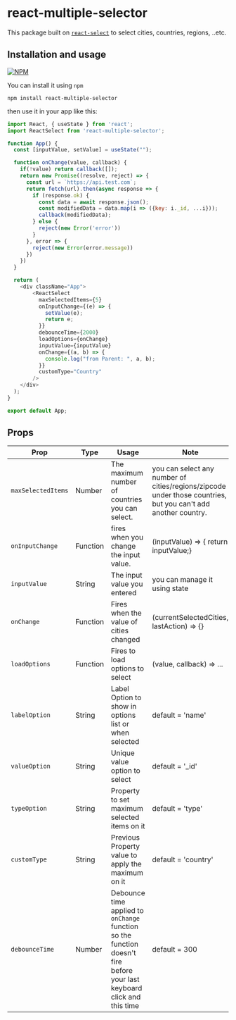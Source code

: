 # react-multiple-selector

This package built on [`react-select`](https://www.npmjs.com/package/react-select) to select cities, countries, regions, ..etc.

## Installation and usage

[![NPM](https://nodei.co/npm/react-multiple-selector.png)](https://nodei.co/npm/react-multiple-selector/)

You can install it using `npm`

`npm install react-multiple-selector`

then use it in your app like this: 

```js
import React, { useState } from 'react';
import ReactSelect from 'react-multiple-selector';

function App() {
  const [inputValue, setValue] = useState("");

  function onChange(value, callback) {
    if(!value) return callback([]);
    return new Promise((resolve, reject) => {
      const url = `https://api.test.com`;
      return fetch(url).then(async response => {
        if (response.ok) {
          const data = await response.json();
          const modifiedData = data.map(i => ({key: i._id, ...i}));
          callback(modifiedData);
        } else {
          reject(new Error('error'))
        }
      }, error => {
        reject(new Error(error.message))
      })
    })
  }

  return (
    <div className="App">
        <ReactSelect
          maxSelectedItems={5}
          onInputChange={(e) => {
            setValue(e);
            return e;
          }}
          debounceTime={2000}
          loadOptions={onChange}
          inputValue={inputValue}
          onChange={(a, b) => {
            console.log("from Parent: ", a, b);
          }}
          customType="Country"
        />
    </div>
  );
}

export default App;
```

## Props

Prop | Type | Usage | Note
------------ | ------------- | ------------- | ------------------------------------------
`maxSelectedItems` | Number | The maximum number of countries you can select. | you can select any number of cities/regions/zipcode under those countries, but you can't add another country.
`onInputChange` | Function | fires when you change the input value. | (inputValue) => { return inputValue;}
`inputValue` | String | The input value you entered | you can manage it using state
`onChange` | Function | Fires when the value of cities changed | (currentSelectedCities, lastAction) => {}
`loadOptions` | Function | Fires to load options to select | (value, callback) => ...
`labelOption` | String | Label Option to show in options list or when selected | default = 'name'
`valueOption` | String | Unique value option to select | default = '_id'
`typeOption` | String | Property to set maximum selected items on it | default = 'type'
`customType` | String | Previous Property value to apply the maximum on it | default = 'country' 
`debounceTime` | Number | Debounce time applied to `onChange` function so the function doesn't fire before your last keyboard click and this time | default = 300

